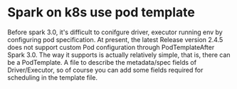 # Spark on k8s use pod template 

Before spark 3.0, it's difficult to conifgure driver, executor running env by configuring pod specification. At present, the latest Release version 2.4.5 does not support custom Pod configuration through PodTemplateAfter Spark 3.0. The way it supports is actually relatively simple, that is, there can be a PodTemplate. A file to describe the metadata/spec fields of Driver/Executor, so of course you can add some fields required for scheduling in the template file.




